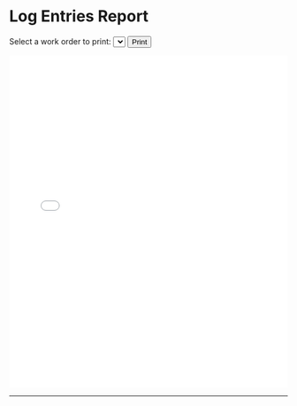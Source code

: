 # Log Entries Report

Select a work order to print:
<select id="workorder-dropdown"></select>
<button id="print-report" type="button">Print</button>


<iframe id="report" src="pages/reports/LogEntries.html"></iframe>

----

<script>
poc2go.fetch.json(`${poc2go.config.lca.db}/list/workorder`)
.then(data => {
  let options = [];
  for (const item of data) {
    options.push(`<option value="${item._id}">${item.name}</option>`);
  }
  const select = document.getElementById('workorder-dropdown');
  select.innerHTML = options.join('\n');
})

const getBlobURL = (code, type) => {
  const blob = new Blob([code], { type })
  return URL.createObjectURL(blob)
}
  
poc2go.dom['print-report'].addEventListener("click", () => {
  poc2go.dom['report'].contentWindow.print();  
}, false);

poc2go.dom['workorder-dropdown'].addEventListener("change", (evt) => {
  poc2go.fetch.text('pages/reports/LogEntries.html')
  .then((content) => {
    poc2go.fetch.json(`${poc2go.config.lca.db}/json/workorder/${evt.target.value}`)
    .then((data) => {
      data = data[0];
      let placeholders = content.match(/\{\{.*\}\}/g);
      for (let i=0; i<placeholders.length; ++i) {
	let field = placeholders[i].replace('{{','').replace('}}','');
	if (field.includes('aircraft')) {
	  field = field.replace('aircraft.','');
	  content = content.replace((new RegExp(placeholders[i],'g')), data.aircrafts[0][field]);
	}
	else {
	  content = content.replace((new RegExp(placeholders[i],'g')), data[field]);
	}

      }
      var myIFrame = poc2go.dom['report'];
      myIFrame.contentWindow.document.body.innerHTML = content;
    });
  })
}, false);
</script>

<style>
iframe { height: 600px; width: 100%; border: none; }
</style>

